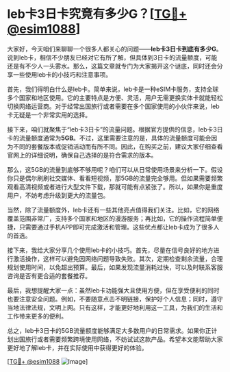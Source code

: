 # leb卡3日卡究竟有多少G？[[TG💪+ @esim1088](https://t.me/s/esim1088)]

大家好，今天咱们来聊聊一个很多人都关心的问题——**leb卡3日卡到底有多少G**。说到leb卡，相信不少朋友已经对它有所了解，但具体到3日卡的流量额度，可能还是有不少人一头雾水。那么，这篇文章就专门为大家揭开这个谜底，同时还会分享一些使用leb卡的小技巧和注意事项。

首先，我们得明白什么是leb卡。简单来说，leb卡是一种eSIM卡服务，支持全球多个国家和地区使用。它的主要特点是方便、灵活，用户无需更换实体卡就能轻松切换网络运营商。对于经常出国旅行或者需要在多个国家使用的小伙伴来说，leb卡无疑是一个非常实用的选择。

接下来，咱们就聚焦于“leb卡3日卡”的流量问题。根据官方提供的信息，leb卡3日卡的流量额度通常为**5GB**。不过，这里需要注意的是，具体的流量额度可能会因为不同的套餐版本或促销活动而有所不同。因此，在购买之前，建议大家仔细查看官网上的详细说明，确保自己选择的是符合需求的版本。

那么，这5GB的流量到底够不够用呢？咱们可以从日常使用场景来分析一下。假设你只是偶尔刷刷社交媒体、看看短视频，那5GB的流量完全够用。但如果需要频繁观看高清视频或者进行大型文件下载，那就可能有点紧张了。所以，如果你是重度用户，不妨考虑升级到更大的流量包。

当然，除了流量额度外，leb卡还有一些其他亮点值得我们关注。比如，它的网络覆盖范围非常广，支持多个国家和地区的漫游服务；再比如，它的操作流程简单便捷，只需要通过手机APP即可完成激活和管理。这些优点都让leb卡成为了很多人的首选。

接下来，我给大家分享几个使用leb卡的小技巧。首先，尽量在信号良好的地方进行激活操作，这样可以避免因网络问题导致失败。其次，定期检查剩余流量，合理规划使用时间，以免超出预算。最后，如果发现流量消耗过快，可以及时联系客服咨询是否有更合适的套餐推荐。

最后，我想提醒大家一点：虽然leb卡功能强大且使用方便，但在享受便利的同时也要注意安全问题。例如，不要随意点击不明链接，保护好个人信息；同时，遵守当地法律法规，文明上网。只有这样，才能更好地利用这一工具，为我们的生活和工作带来更多的便利。

总之，leb卡3日卡的5GB流量额度能够满足大多数用户的日常需求。如果你正计划出国旅行或者需要频繁跨境使用网络，不妨试试这款产品。希望本文能帮助大家更好地了解leb卡，并在实际使用中获得更好的体验。

[[TG💪+ @esim1088](https://t.me/s/esim1088) ![Image](https://i.postimg.cc/4NQfJmqS/Snipaste-2025-05-13-00-14-12.png)]